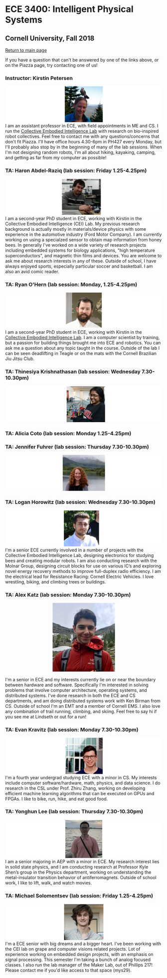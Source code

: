 # ECE 3400: Intelligent Physical Systems
## Cornell University, Fall 2018

[Return to main page](https://cei-lab.github.io/ece3400-2018/)

If you have a question that can't be answered by one of the links above, or on the Piazza page, try contacting one of us!

### Instructor: Kirstin Petersen

![Kirstin](./images/Kirstin.png)
I am an assistant professor in ECE, with field appointments in ME and CS. I run the [Collective Embodied Intelligence Lab](http://cei.ece.cornell.edu/) with research on bio-inspired robot collectives. Feel free to contact me with any questions/concerns that don't fit Piazza. I'll have office hours 4.30-6pm in PH427 every Monday, but I'll probably also stop by in the beginning of many of the lab sessions. When I'm not designing random robots, I'm all about hiking, kayaking, camping, and getting as far from my computer as possible!

### TA: Haron Abdel-Raziq (lab session: Friday 1.25-4.25pm)

![Haron](./images/Haron.png)
I am a second-year PhD student in ECE, working with Kirstin in the Collective Embodied Intelligence (CEI) Lab. My previous research background is actually mostly in materials/device physics with some experience in the automotive industry (Ford Motor Company). I am currently working on using a specialzed sensor to obtain map information from honey bees. In generally I've worked on a wide variety of research projects including embedded systems for biology applications, "high temperature superconductors", and magnetic thin films and devices. You are welcome to ask me about research interests in any of these. Outside of school, I have always enjoyed sports, especially particular soccer and basketball. I am also an avid comic reader. 

### TA: Ryan O'Hern (lab session: Monday, 1.25-4.25pm)

![Ryan](./images/Ryan.png)
I am a second-year PhD student in ECE, working with Kirstin in the [Collective Embodied Intelligence Lab](http://cei.ece.cornell.edu/). I am a computer scientist by training, but a passion for building things brought me into ECE and robotics. You can ask me a question about any topic taught in the course. Outside of the lab I can be seen deadlifting in Teagle or on the mats with the Cornell Brazilian Jiu Jitsu Club.

### TA: Thinesiya Krishnathasan (lab session: Wednesday 7.30-10.30pm)

![Thinesiya](./images/Thinesiya.png)

### TA: Alicia Coto (lab session: Monday 1.25-4.25pm)

### TA: Jennifer Fuhrer (lab session: Thursday 7.30-10.30pm)

![Jennifer](./images/Jennifer2.png)

### TA: Logan Horowitz (lab session: Wednesday 7.30-10.30pm)

![Logan](./images/Logan.png)
I'm a senior ECE currently involved in a number of projects with the Collective Embodied Intelligence Lab, designing electronics for studying bees and creating modular robots.  I am also conducting research with the Molnar Group, designing circuit blocks for use on various IC’s and exploring novel energy recovery methods to improve full-duplex radio efficiency.  I am the electrical lead for Resistance Racing: Cornell Electric Vehicles.  I love wrestling, biking, and climbing trees or buildings.

### TA: Alex Katz (lab session: Monday 7.30-10.30pm)

<p align="center">
  <img width="200" height="220" src="./images/Alex.png">
</p>
I'm a senior in ECE and my interests currently lie on or near the boundary between hardware and software. Specifically I'm interested in solving problems that involve computer architecture, operating systems, and distributed systems. I've done research in both the ECE and CS departments, and am doing distributed systems work with Ken Birman from CS. Outside of school I'm an EMT and a member of Cornell EMS. I also love any combination of trail running, climbing, and skiing. Feel free to say hi if you see me at Lindseth or out for a run!


### TA: Evan Kravitz (lab session: Monday 7.30-10.30pm)

![Evan](./images/Evan.png)
I'm a fourth year undergrad studying ECE with a minor in CS. My interests include computer software/hardware, math, physics, and data science. I do research in the CSL under Prof. Zhiru Zhang, working on developing efficient machine learning algorithms that can be executed on GPUs and FPGAs. I like to bike, run, hike, and eat good food. 

### TA: Yonghun Lee (lab session: Thursday 7.30-10.30pm)

![Yonghun](./images/Yonghun.png)
I am a senior majoring in AEP with a minor in ECE. My research interest lies in solid state physics, and I am conducting research at Professor Kyle Shen’s group in the Physics department, working on understanding the metal-insulator transition behavior of antiferromagnets. Outside of school work, I like to lift, walk, and watch movies. 

### TA: Michael Solomentsev (lab session: Friday 1.25-4.25pm)

![Michael](./images/Michael.png)
I'm a ECE senior with big dreams and a bigger heart. I've been working with the CEI lab on grape and computer visions related projects. Lot of experience working on embedded design projects, with an emphasis on signal processing. This semester I'm taking a bunch of analog focused classes. I also run the lab manager of the Maker Lab, out of Phillips 217! Please contact me if you'd like access to that space (mys29). 


